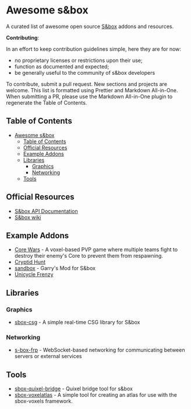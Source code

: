 # Awesome s&box

A curated list of awesome open source [S&box](https://sbox.facepunch.com/) addons and resources.

**Contributing**:

In an effort to keep contribution guidelines simple, here they are for now:

- no proprietary licenses or restrictions upon their use;
- function as documented and expected;
- be generally useful to the community of s&box developers

To contribute, submit a pull request. New sections and projects are welcome. This list is formatted using Prettier and Markdown All-in-One. When submitting a PR, please use the Markdown All-in-One plugin to regenerate the Table of Contents.

## Table of Contents

- [Awesome s&box](#awesome-sbox)
  - [Table of Contents](#table-of-contents)
  - [Official Resources](#official-resources)
  - [Example Addons](#example-addons)
  - [Libraries](#libraries)
    - [Graphics](#graphics)
    - [Networking](#networking)
  - [Tools](#tools)

## Official Resources

- [S&box API Documentation](https://asset.party/api/)
- [S&box wiki](https://wiki.facepunch.com/sbox/)

## Example Addons

- [Core Wars](https://github.com/Facepunch/sbox-corewars) - A voxel-based PVP game where multiple teams fight to destroy their enemy's Core to prevent them from respawning.
- [Cryptid Hunt](https://github.com/Small-Fish-Dev/Cryptid-Hunt)
- [sandbox](https://github.com/Facepunch/sandbox) - Garry's Mod for S&box
- [Unicycle Frenzy](https://github.com/Facepunch/sbox-unicycle-frenzy)

## Libraries

### Graphics

- [sbox-csg](https://github.com/Facepunch/sbox-csg) - A simple real-time CSG library for S&box

### Networking

- [s-box-frp](https://github.com/Arr-n-D/s-box-frp) - WebSocket-based networking for communicating between servers or external services

## Tools

- [sbox-quixel-bridge](https://github.com/xezno/sbox-quixel-bridge) - Quixel bridge tool for s&box
- [sbox-voxelatlas](https://github.com/Facepunch/sbox-voxelatlas) - A simple tool for creating an atlas for use with the sbox-voxels framework.
